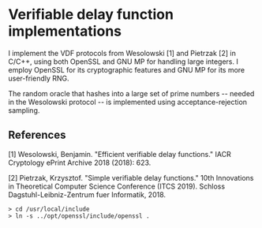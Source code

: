 # Verifiable delay function implementations
I implement the VDF protocols from Wesolowski [1] and Pietrzak [2] in C/C++, using both OpenSSL and GNU MP for handling large integers.
I employ OpenSSL for its cryptographic features and GNU MP for its more user-friendly RNG.

The random oracle that hashes into a large set of prime numbers -- needed in the Wesolowski protocol -- is implemented using acceptance-rejection sampling.

## References
[1] Wesolowski, Benjamin. "Efficient verifiable delay functions." IACR Cryptology ePrint Archive 2018 (2018): 623.

[2] Pietrzak, Krzysztof. "Simple verifiable delay functions." 10th Innovations in Theoretical Computer Science Conference (ITCS 2019). Schloss Dagstuhl-Leibniz-Zentrum fuer Informatik, 2018.


```
> cd /usr/local/include 
> ln -s ../opt/openssl/include/openssl .
```
